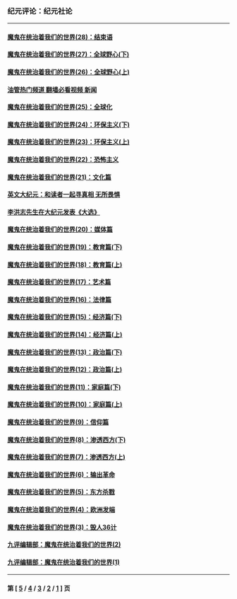 ### 纪元评论：纪元社论
---
#### [魔鬼在统治着我们的世界(28)：结束语](../../pages/nsc422/n10936246.md?03300330) 
#### [魔鬼在统治着我们的世界(27)：全球野心(下)](../../pages/nsc422/n10928319.md?03300330) 
#### [魔鬼在统治着我们的世界(26)：全球野心(上)](../../pages/nsc422/n10900318.md?03300330) 
#### [油管热门频道 翻墙必看视频 新闻](ok?03300330)
#### [魔鬼在统治着我们的世界(25)：全球化](../../pages/nsc422/n10788205.md?03300330) 
#### [魔鬼在统治着我们的世界(24)：环保主义(下)](../../pages/nsc422/n10695307.md?03300330) 
#### [魔鬼在统治着我们的世界(23)：环保主义(上)](../../pages/nsc422/n10688613.md?03300330) 
#### [魔鬼在统治着我们的世界(22)：恐怖主义](../../pages/nsc422/n10614727.md?03300330) 
#### [魔鬼在统治着我们的世界(21)：文化篇](../../pages/nsc422/n10597706.md?03300330) 
#### [英文大纪元：和读者一起寻真相 无所畏惧](../../pages/nsc422/n12542027.md?03300330) 
#### [李洪志先生在大纪元发表《大选》](../../pages/nsc422/n12534746.md?03300330) 
#### [魔鬼在统治着我们的世界(20)：媒体篇](../../pages/nsc422/n10586579.md?03300330) 
#### [魔鬼在统治着我们的世界(19)：教育篇(下)](../../pages/nsc422/n10564808.md?03300330) 
#### [魔鬼在统治着我们的世界(18)：教育篇(上)](../../pages/nsc422/n10526970.md?03300330) 
#### [魔鬼在统治着我们的世界(17)：艺术篇](../../pages/nsc422/n10499093.md?03300330) 
#### [魔鬼在统治着我们的世界(16)：法律篇](../../pages/nsc422/n10485969.md?03300330) 
#### [魔鬼在统治着我们的世界(15)：经济篇(下)](../../pages/nsc422/n10469975.md?03300330) 
#### [魔鬼在统治着我们的世界(14)：经济篇(上)](../../pages/nsc422/n10457370.md?03300330) 
#### [魔鬼在统治着我们的世界(13)：政治篇(下)](../../pages/nsc422/n10448270.md?03300330) 
#### [魔鬼在统治着我们的世界(12)：政治篇(上)](../../pages/nsc422/n10444576.md?03300330) 
#### [魔鬼在统治着我们的世界(11)：家庭篇(下)](../../pages/nsc422/n10440961.md?03300330) 
#### [魔鬼在统治着我们的世界(10)：家庭篇(上)](../../pages/nsc422/n10435448.md?03300330) 
#### [魔鬼在统治着我们的世界(9)：信仰篇](../../pages/nsc422/n10432159.md?03300330) 
#### [魔鬼在统治着我们的世界(8)：渗透西方(下)](../../pages/nsc422/n10429603.md?03300330) 
#### [魔鬼在统治着我们的世界(7)：渗透西方(上)](../../pages/nsc422/n10426013.md?03300330) 
#### [魔鬼在统治着我们的世界(6)：输出革命](../../pages/nsc422/n10421536.md?03300330) 
#### [魔鬼在统治着我们的世界(5)：东方杀戮](../../pages/nsc422/n10417707.md?03300330) 
#### [魔鬼在统治着我们的世界(4)：欧洲发端](../../pages/nsc422/n10414890.md?03300330) 
#### [魔鬼在统治着我们的世界(3)：毁人36计](../../pages/nsc422/n10411583.md?03300330) 
#### [九评编辑部：魔鬼在统治着我们的世界(2)](../../pages/nsc422/n10410036.md?03300330) 
#### [九评编辑部：魔鬼在统治着我们的世界(1)](../../pages/nsc422/n10406825.md?03300330) 

---
#### 第 [ [5](./5.md?03300330) / [4](./4.md?03300330) / [3](./3.md?03300330) / [2](./2.md?03300330) / [1](./1.md?03300330) ] 页
